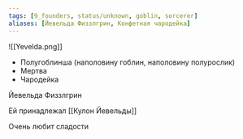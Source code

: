 ```yaml
---
tags: [9_founders, status/unknown, goblin, sorcerer]
aliases: [Йевельда Физзлгрин, Конфетная чародейка]
---
```


![[Yevelda.png]]

- Полугоблинша (наполовину гоблин, наполовину полурослик)
- Мертва
- Чародейка

Йевельда Физзлгрин

Ей принадлежал [[Кулон Йевельды]]

Очень любит сладости
